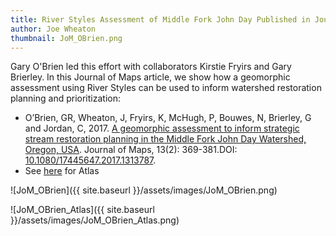 ```yaml
---
title: River Styles Assessment of Middle Fork John Day Published in Journal of Maps
author: Joe Wheaton
thumbnail: JoM_OBrien.png
---
```


Gary O'Brien led this effort with collaborators Kirstie Fryirs and Gary Brierley. In this Journal of Maps article, we show how a geomorphic assessment using River Styles can be used to inform watershed restoration planning and prioritization:

- O’Brien, GR, Wheaton, J, Fryirs, K, McHugh, P, Bouwes, N, Brierley, G and Jordan, C, 2017. [A geomorphic assessment to inform strategic stream restoration planning in the Middle Fork John Day Watershed, Oregon, USA](https://www.researchgate.net/publication/315692450_A_geomorphic_assessment_to_inform_strategic_stream_restoration_planning_in_the_Middle_Fork_John_Day_Watershed_Oregon_USA). Journal of Maps, 13(2): 369-381.DOI: [10.1080/17445647.2017.1313787](http://dx.doi.org/10.1080/17445647.2017.1313787).
- See [here](https://www.researchgate.net/publication/316280360_Atlas_of_maps_to_accompany_article) for Atlas

![JoM_OBrien]({{ site.baseurl }}/assets/images/JoM_OBrien.png)

![JoM_OBrien_Atlas]({{ site.baseurl }}/assets/images/JoM_OBrien_Atlas.png)